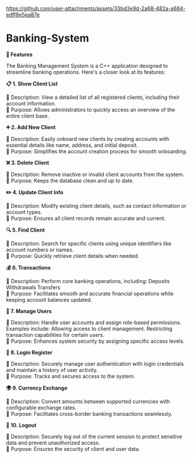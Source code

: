 https://github.com/user-attachments/assets/33bd3e9d-2a68-482a-a664-edff8e5ea87e


# Banking-System

**🎉 Features**

The Banking Management System is a C++ application designed to streamline banking operations. Here's a closer look at its features:

**📋 1. Show Client List**

🔹 Description: View a detailed list of all registered clients, including their account information.
<br>🔹 Purpose: Allows administrators to quickly access an overview of the entire client base.

**➕ 2. Add New Client**

🔹 Description: Easily onboard new clients by creating accounts with essential details like name, address, and initial deposit.
<br>🔹 Purpose: Simplifies the account creation process for smooth onboarding.

**❌ 3. Delete Client**

🔹 Description: Remove inactive or invalid client accounts from the system.
<br>🔹 Purpose: Keeps the database clean and up to date.

**✏️ 4. Update Client Info**

🔹 Description: Modify existing client details, such as contact information or account types.
<br>🔹 Purpose: Ensures all client records remain accurate and current.

**🔍 5. Find Client**

🔹 Description: Search for specific clients using unique identifiers like account numbers or names.
<br>🔹 Purpose: Quickly retrieve client details when needed.

**💰 6. Transactions**

🔹 Description: Perform core banking operations, including:
       Deposits
      Withdrawals
      Transfers
<br>🔹 Purpose: Facilitates smooth and accurate financial operations while keeping account balances updated.

**👥 7. Manage Users**

🔹 Description: Handle user accounts and assign role-based permissions. Examples include:
Allowing access to client management.
Restricting transaction capabilities for certain users.
<br>🔹 Purpose: Enhances system security by assigning specific access levels.

**🔐 8. Login Register**

🔹 Description: Securely manage user authentication with login credentials and maintain a history of user activity.
<br>🔹 Purpose: Tracks and secures access to the system.

**🌍 9. Currency Exchange**

🔹 Description: Convert amounts between supported currencies with configurable exchange rates.
<br>🔹 Purpose: Facilitates cross-border banking transactions seamlessly.

**🚪 10. Logout**

🔹 Description: Securely log out of the current session to protect sensitive data and prevent unauthorized access.
<br>🔹 Purpose: Ensures the security of client and user data.
